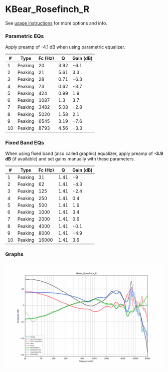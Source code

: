 # KBear_Rosefinch_R
See [usage instructions](https://github.com/jaakkopasanen/AutoEq#usage) for more options and info.

### Parametric EQs
Apply preamp of -4.1 dB when using parametric equalizer.

|   # | Type    |   Fc (Hz) |    Q |   Gain (dB) |
|-----|---------|-----------|------|-------------|
|   1 | Peaking |        20 | 3.92 |        -6.1 |
|   2 | Peaking |        21 | 5.61 |         3.3 |
|   3 | Peaking |        28 | 0.71 |        -6.3 |
|   4 | Peaking |        73 | 0.62 |        -3.7 |
|   5 | Peaking |       424 | 0.99 |         1.9 |
|   6 | Peaking |      1087 | 1.3  |         3.7 |
|   7 | Peaking |      3482 | 5.08 |        -2.8 |
|   8 | Peaking |      5020 | 1.58 |         2.1 |
|   9 | Peaking |      6545 | 3.19 |        -7.6 |
|  10 | Peaking |      8793 | 4.56 |        -3.3 |

### Fixed Band EQs
When using fixed band (also called graphic) equalizer, apply preamp of **-3.9 dB** (if available) and set gains manually with these parameters.

|   # | Type    |   Fc (Hz) |    Q |   Gain (dB) |
|-----|---------|-----------|------|-------------|
|   1 | Peaking |        31 | 1.41 |        -9   |
|   2 | Peaking |        62 | 1.41 |        -4.3 |
|   3 | Peaking |       125 | 1.41 |        -2.4 |
|   4 | Peaking |       250 | 1.41 |         0.4 |
|   5 | Peaking |       500 | 1.41 |         1.6 |
|   6 | Peaking |      1000 | 1.41 |         3.4 |
|   7 | Peaking |      2000 | 1.41 |         0.6 |
|   8 | Peaking |      4000 | 1.41 |        -0.1 |
|   9 | Peaking |      8000 | 1.41 |        -4.9 |
|  10 | Peaking |     16000 | 1.41 |         3.6 |

### Graphs
![](./KBear_Rosefinch_R.png)
